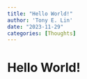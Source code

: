 ```yaml
---
title: "Hello World!"
author: 'Tony E. Lin'
date: "2023-11-29"
categories: [Thoughts]
---
```


# Hello World!
